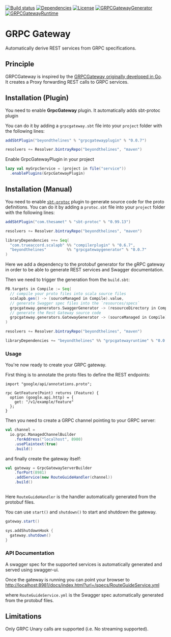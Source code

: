 [![Build status](https://api.travis-ci.org/btlines/grpcgateway.svg?branch=master)](https://travis-ci.org/btlines/grpcgateway)
[![Dependencies](https://app.updateimpact.com/badge/852442212779298816/grpcgateway.svg?config=compile)](https://app.updateimpact.com/latest/852442212779298816/grpcgateway)
[![License](https://img.shields.io/:license-MIT-blue.svg)](https://opensource.org/licenses/MIT)
[![GRPCGatewayGenerator](https://api.bintray.com/packages/beyondthelines/maven/grpcgatewaygenerator/images/download.svg) ](https://bintray.com/beyondthelines/maven/grpcgatewaygenerator/_latestVersion)
[![GRPCGatewayRuntime](https://api.bintray.com/packages/beyondthelines/maven/grpcgatewayruntime/images/download.svg) ](https://bintray.com/beyondthelines/maven/grpcgatewayruntime/_latestVersion)

# GRPC Gateway

Automatically derive REST services from GRPC specifications.

## Principle

GRPCGateway is inspired by the [GRPCGateway originally developed in Go](https://github.com/grpc-ecosystem/grpc-gateway). 
It creates a Proxy forwarding REST calls to GRPC services. 

## Installation (Plugin)

You need to enable **GrpcGateway** plugin. It automatically adds sbt-protoc plugin

You can do it by adding a `grpcgateway.sbt` file into your `project` folder with the following lines:

```scala
addSbtPlugin("beyondthelines" % "grpcgatewayplugin" % "0.0.7")

resolvers += Resolver.bintrayRepo("beyondthelines", "maven")
```

Enable GrpcGatewayPlugin in your project

```scala
lazy val myGrpcService = (project in file("service"))
  .enablePlugins(GrpcGatewayPlugin)
```

## Installation (Manual)

You need to enable [`sbt-protoc`](https://github.com/thesamet/sbt-protoc) plugin to generate source code for the proto definitions.
You can do it by adding a `protoc.sbt` file into your `project` folder with the following lines:

```scala
addSbtPlugin("com.thesamet" % "sbt-protoc" % "0.99.13")

resolvers += Resolver.bintrayRepo("beyondthelines", "maven")

libraryDependencies ++= Seq(
  "com.trueaccord.scalapb" %% "compilerplugin" % "0.6.7",
  "beyondthelines"         %% "grpcgatewaygenerator" % "0.0.7"
)
```

Here we add a dependency to the protobuf generator for the gRPC gateway in order to be able to generate REST services and Swagger documentation.

Then we need to trigger the generation from the `build.sbt`:

```scala
PB.targets in Compile := Seq(
  // compile your proto files into scala source files
  scalapb.gen() -> (sourceManaged in Compile).value,
  // generate Swagger spec files into the `resources/specs`
  grpcgateway.generators.SwaggerGenerator -> (resourceDirectory in Compile).value / "specs",
  // generate the Rest Gateway source code
  grpcgateway.generators.GatewayGenerator -> (sourceManaged in Compile).value
)

resolvers += Resolver.bintrayRepo("beyondthelines", "maven")

libraryDependencies += "beyondthelines" %% "grpcgatewayruntime" % "0.0.7" % "compile,protobuf"
```

### Usage

You're now ready to create your GRPC gateway.

First thing is to annotate the proto files to define the REST endpoints:

```
import "google/api/annotations.proto";

rpc GetFeature(Point) returns (Feature) {
  option (google.api.http) = {
    get: "/v1/example/feature"
  };
}
```

Then you need to create a GRPC channel pointing to your GRPC server:

```scala
val channel = 
  io.grpc.ManagedChannelBuilder
    .forAddress("localhost", 8980)
    .usePlaintext(true)
    .build()
```

and finally create the gateway itself:

```scala
val gateway = GrpcGatewayServerBuilder
    .forPort(8981)
    .addService(new RouteGuideHandler(channel))
    .build()
    
```

Here `RouteGuideHandler` is the handler automatically generated from the protobuf files.

You can use `start()` and `shutdown()` to start and shutdown the gateway.

```scala
gateway.start()

sys.addShutdownHook {
  gateway.shutdown()
}
```

### API Documentation

A swagger spec for the supported services is automatically generated and served using swagger-ui.

Once the gateway is running you can point your browser to [http://localhost:8981/docs/index.html?url=/specs/RouteGuideService.yml](http://localhost:8981/docs/index.html?url=/specs/RouteGuideService.yml)

where `RouteGuideService.yml` is the Swagger spec automatically generated from the protobuf files.


## Limitations

Only GRPC Unary calls are supported (i.e. No streaming supported).
